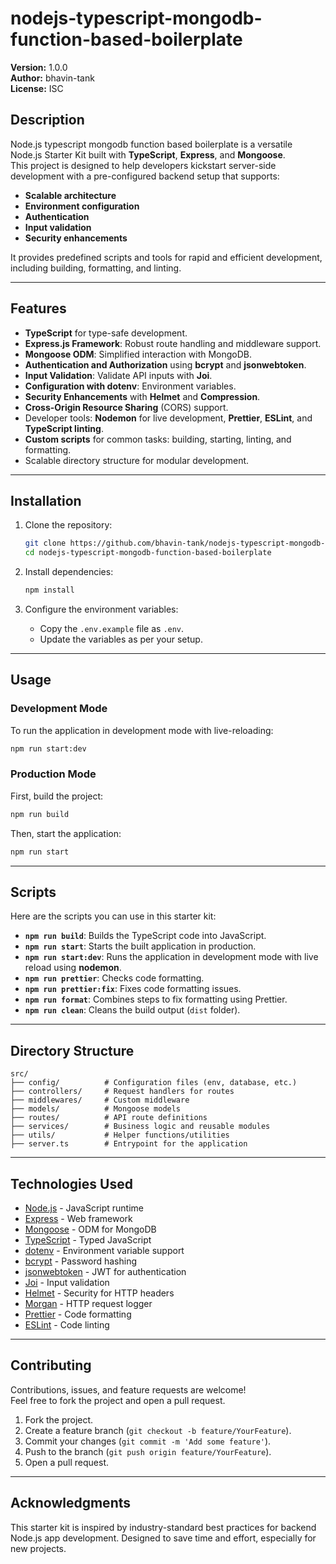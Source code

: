 # nodejs-typescript-mongodb-function-based-boilerplate

**Version:** 1.0.0  
**Author:** bhavin-tank  
**License:** ISC

## Description

Node.js typescript mongodb function based boilerplate is a versatile Node.js Starter Kit built with **TypeScript**, **Express**, and **Mongoose**.  
This project is designed to help developers kickstart server-side development with a pre-configured backend setup that supports:

- **Scalable architecture**
- **Environment configuration**
- **Authentication**
- **Input validation**
- **Security enhancements**

It provides predefined scripts and tools for rapid and efficient development, including building, formatting, and linting.

---

## Features

- **TypeScript** for type-safe development.
- **Express.js Framework**: Robust route handling and middleware support.
- **Mongoose ODM**: Simplified interaction with MongoDB.
- **Authentication and Authorization** using **bcrypt** and **jsonwebtoken**.
- **Input Validation**: Validate API inputs with **Joi**.
- **Configuration with dotenv**: Environment variables.
- **Security Enhancements** with **Helmet** and **Compression**.
- **Cross-Origin Resource Sharing** (CORS) support.
- Developer tools: **Nodemon** for live development, **Prettier**, **ESLint**, and **TypeScript linting**.
- **Custom scripts** for common tasks: building, starting, linting, and formatting.
- Scalable directory structure for modular development.

---

## Installation

1. Clone the repository:

   ```bash
   git clone https://github.com/bhavin-tank/nodejs-typescript-mongodb-function-based-boilerplate.git
   cd nodejs-typescript-mongodb-function-based-boilerplate
   ```

2. Install dependencies:

   ```bash
   npm install
   ```

3. Configure the environment variables:

    - Copy the `.env.example` file as `.env`.
    - Update the variables as per your setup.

---

## Usage

### Development Mode

To run the application in development mode with live-reloading:

```bash
npm run start:dev
```

### Production Mode

First, build the project:

```bash
npm run build
```

Then, start the application:

```bash
npm run start
```

---

## Scripts

Here are the scripts you can use in this starter kit:

- **`npm run build`**: Builds the TypeScript code into JavaScript.
- **`npm run start`**: Starts the built application in production.
- **`npm run start:dev`**: Runs the application in development mode with live reload using **nodemon**.
- **`npm run prettier`**: Checks code formatting.
- **`npm run prettier:fix`**: Fixes code formatting issues.
- **`npm run format`**: Combines steps to fix formatting using Prettier.
- **`npm run clean`**: Cleans the build output (`dist` folder).

---

## Directory Structure

```plaintext
src/
├── config/          # Configuration files (env, database, etc.)
├── controllers/     # Request handlers for routes
├── middlewares/     # Custom middleware
├── models/          # Mongoose models
├── routes/          # API route definitions
├── services/        # Business logic and reusable modules
├── utils/           # Helper functions/utilities
├── server.ts        # Entrypoint for the application
```

---

## Technologies Used

- [Node.js](https://nodejs.org/) - JavaScript runtime
- [Express](https://expressjs.com/) - Web framework
- [Mongoose](https://mongoosejs.com/) - ODM for MongoDB
- [TypeScript](https://www.typescriptlang.org/) - Typed JavaScript
- [dotenv](https://github.com/motdotla/dotenv) - Environment variable support
- [bcrypt](https://github.com/kelektiv/node.bcrypt.js/) - Password hashing
- [jsonwebtoken](https://github.com/auth0/node-jsonwebtoken) - JWT for authentication
- [Joi](https://joi.dev/) - Input validation
- [Helmet](https://helmetjs.github.io/) - Security for HTTP headers
- [Morgan](https://github.com/expressjs/morgan) - HTTP request logger
- [Prettier](https://prettier.io/) - Code formatting
- [ESLint](https://eslint.org/) - Code linting

---

## Contributing

Contributions, issues, and feature requests are welcome!  
Feel free to fork the project and open a pull request.

1. Fork the project.
2. Create a feature branch (`git checkout -b feature/YourFeature`).
3. Commit your changes (`git commit -m 'Add some feature'`).
4. Push to the branch (`git push origin feature/YourFeature`).
5. Open a pull request.

---

## Acknowledgments

This starter kit is inspired by industry-standard best practices for backend Node.js app development. Designed to save time and effort, especially for new projects.